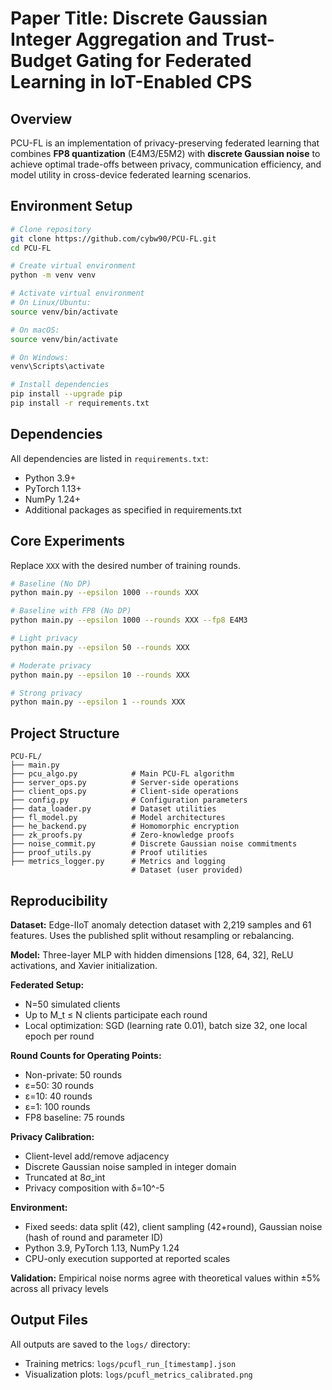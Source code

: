 # Paper Title:  Discrete Gaussian Integer Aggregation and Trust-Budget Gating for Federated Learning in IoT-Enabled CPS

## Overview

PCU-FL is an implementation of privacy-preserving federated learning that combines **FP8 quantization** (E4M3/E5M2) with **discrete Gaussian noise** to achieve optimal trade-offs between privacy, communication efficiency, and model utility in cross-device federated learning scenarios.

## Environment Setup

```bash
# Clone repository
git clone https://github.com/cybw90/PCU-FL.git
cd PCU-FL

# Create virtual environment
python -m venv venv

# Activate virtual environment
# On Linux/Ubuntu:
source venv/bin/activate

# On macOS:
source venv/bin/activate

# On Windows:
venv\Scripts\activate

# Install dependencies
pip install --upgrade pip
pip install -r requirements.txt
```

## Dependencies

All dependencies are listed in `requirements.txt`:
- Python 3.9+
- PyTorch 1.13+
- NumPy 1.24+
- Additional packages as specified in requirements.txt

## Core Experiments

Replace `XXX` with the desired number of training rounds.

```bash
# Baseline (No DP)
python main.py --epsilon 1000 --rounds XXX

# Baseline with FP8 (No DP)
python main.py --epsilon 1000 --rounds XXX --fp8 E4M3

# Light privacy
python main.py --epsilon 50 --rounds XXX

# Moderate privacy
python main.py --epsilon 10 --rounds XXX

# Strong privacy
python main.py --epsilon 1 --rounds XXX
```

## Project Structure

```
PCU-FL/
├── main.py                
├── pcu_algo.py            # Main PCU-FL algorithm
├── server_ops.py          # Server-side operations
├── client_ops.py          # Client-side operations
├── config.py              # Configuration parameters
├── data_loader.py         # Dataset utilities
├── fl_model.py            # Model architectures
├── he_backend.py          # Homomorphic encryption 
├── zk_proofs.py           # Zero-knowledge proofs 
├── noise_commit.py        # Discrete Gaussian noise commitments 
├── proof_utils.py         # Proof utilities 
├── metrics_logger.py      # Metrics and logging
                           # Dataset (user provided)
```

## Reproducibility

**Dataset:** Edge-IIoT anomaly detection dataset with 2,219 samples and 61 features. Uses the published split without resampling or rebalancing.

**Model:** Three-layer MLP with hidden dimensions [128, 64, 32], ReLU activations, and Xavier initialization.

**Federated Setup:** 
- N=50 simulated clients
- Up to M_t ≤ N clients participate each round
- Local optimization: SGD (learning rate 0.01), batch size 32, one local epoch per round

**Round Counts for Operating Points:**
- Non-private: 50 rounds
- ε=50: 30 rounds  
- ε=10: 40 rounds
- ε=1: 100 rounds
- FP8 baseline: 75 rounds

**Privacy Calibration:**
- Client-level add/remove adjacency
- Discrete Gaussian noise sampled in integer domain
- Truncated at 8σ_int
- Privacy composition with δ=10^-5

**Environment:**
- Fixed seeds: data split (42), client sampling (42+round), Gaussian noise (hash of round and parameter ID)
- Python 3.9, PyTorch 1.13, NumPy 1.24
- CPU-only execution supported at reported scales

**Validation:** Empirical noise norms agree with theoretical values within ±5% across all privacy levels

## Output Files

All outputs are saved to the `logs/` directory:
- Training metrics: `logs/pcufl_run_[timestamp].json`
- Visualization plots: `logs/pcufl_metrics_calibrated.png`

